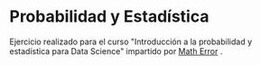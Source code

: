 # Probabilidad y Estadística

Ejercicio realizado para el curso "Introducción a la probabilidad y estadística para Data Science" impartido por [Math Error](https://twitter.com/matherrorcursos?lang=es) .
